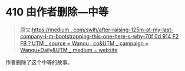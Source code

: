 # 410 由作者删除—中等

> 原文:[https://medium . com/swlh/after-raising-125m-at-my-last-company-I-m-bootstrapping-this-one-here-s-why-70f 0d 914 F2 FB？UTM _ source = Wanqu . co&UTM _ campaign = Wanqu+Daily&UTM _ medium = website](https://medium.com/swlh/after-raising-125m-at-my-last-company-i-m-bootstrapping-this-one-here-s-why-70f0d914f2fb?utm_source=wanqu.co&utm_campaign=Wanqu+Daily&utm_medium=website)

作者删除了这个中等的故事。